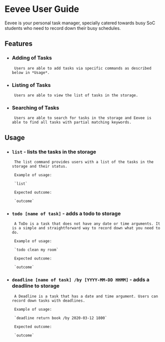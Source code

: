 # Eevee User Guide
Eevee is your personal task manager, specially catered towards busy SoC students who need to record down their busy schedules.

## Features 

* ### Adding of Tasks 
       Users are able to add tasks via specific commands as described below in *Usage*.

* ### Listing of Tasks
       Users are able to view the list of tasks in the storage.

* ### Searching of Tasks
       Users are able to search for tasks in the storage and Eevee is able to find all tasks with partial matching keywords.

## Usage

* ### `list` - lists the tasks in the storage

       The list command provides users with a list of the tasks in the storage and their status.

       Example of usage:

       `list`

       Expected outcome:

       `outcome`

* ### `todo [name of task]` - adds a todo to storage

       A ToDo is a task that does not have any date or time arguments. It is a simple and straightforward way to record down what you need to do.

       Example of usage: 

       `todo clean my room`

       Expected outcome:

       `outcome`

* ### `deadline [name of task] /by [YYYY-MM-DD HHMM]` - adds a deadline to storage

       A Deadline is a task that has a date and time argument. Users can record down tasks with deadlines.

       Example of usage: 

       `deadline return book /by 2020-03-12 1800`

       Expected outcome:

       `outcome`

       
  

